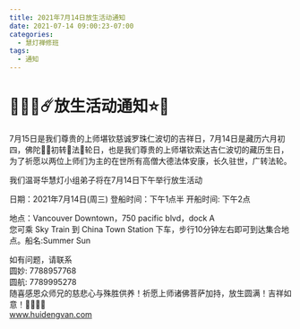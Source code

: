 ```yaml
---
title: 2021年7月14日放生活动通知
date: 2021-07-14 09:00:23-07:00
categories:
  - 慧灯禅修班
tags:
  - 通知
---
```

# 👑💫💦☄️放生活动通知⭐️💫

7月15日是我们尊贵的上师堪钦慈诚罗珠仁波切的吉祥日，7月14日是藏历六月初四，佛陀🧘‍♂️初转🐚法🎡轮日，也是我们尊贵的上师堪钦索达吉仁波切的藏历生日，为了祈愿以两位上师们为主的在世所有高僧大德法体安康，长久驻世，广转法轮。

我们温哥华慧灯小组弟子将在7月14日下午举行放生活动 

日期：2021年7月14日(周三) 
登船时间：下午1点半
开船时间: 下午2点

地点：Vancouver Downtown，750 pacific blvd，dock A   
您可乘 Sky Train 到 China Town Station 下车，步行10分钟左右即可到达集合地点。船名:Summer Sun 


如有问题，请联系   
圆妙: 7788957768   
圆航: 7789995278   
随喜感恩众师兄的慈悲心与殊胜供养！祈愿上师诸佛菩萨加持，放生圆满！吉祥如意！🐚🧘‍♂️🎡  
www.huidengvan.com
